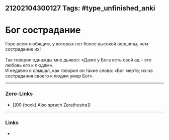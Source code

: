 21202104300127
Tags: #type_unfinished_anki
---
# Бог  сострадание

Горе всем любящим, у которых нет более высокой вершины, чем сострадание их! <br><br>Так говорил однажды мне дьявол: «Даже у Бога есть свой ад – это любовь его к людям». <br>И недавно я слышал, как говорил он такие слова: «Бог мертв; из-за сострадания своего к людям умер Бог».

---
### Zero-Links
- [[00 (book) Also sprach Zarathustra]]
---
### Links
-